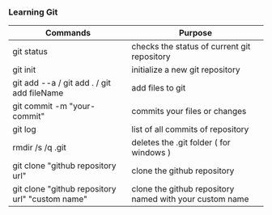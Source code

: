 ### Learning Git

| Commands   | Purpose |
|------------|---------------------------------------------|
| git status | checks the status of current git repository |
| git init   | initialize a new git repository  |
| git add --a / git add . / git add fileName | add files to git|
| git commit -m "your-commit" | commits your files or changes |
| git log | list of all commits of repository |
| rmdir /s /q .git | deletes the .git folder ( for windows ) |
| git clone "github repository url" | clone the github repository |
| git clone "github repository url" "custom name" | clone the github repository named with your custom name |